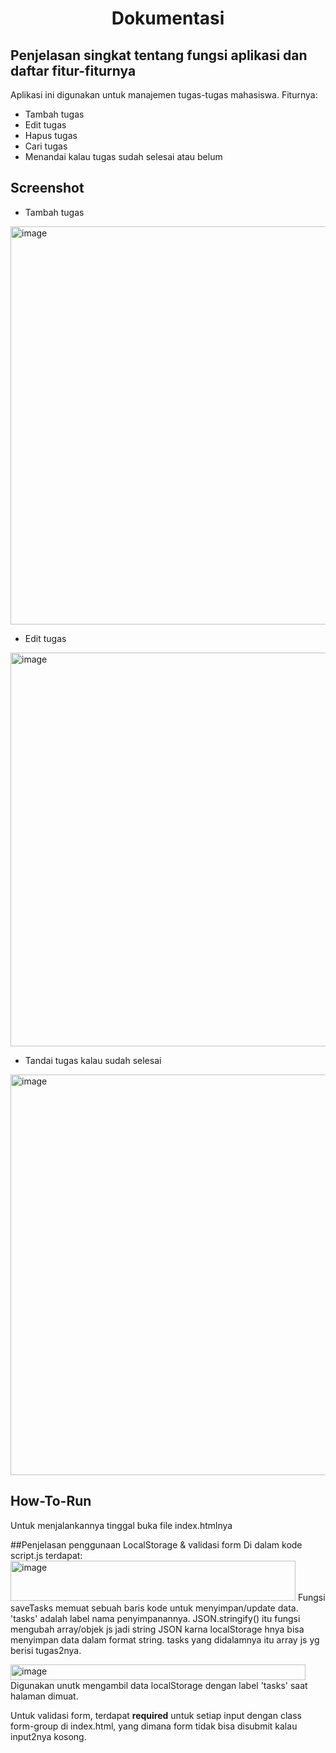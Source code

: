 <h1 align="center">Dokumentasi</h1>


## Penjelasan singkat tentang fungsi aplikasi dan daftar fitur-fiturnya
Aplikasi ini digunakan untuk manajemen tugas-tugas mahasiswa.
Fiturnya:
* Tambah tugas
* Edit tugas
* Hapus tugas
* Cari tugas
* Menandai kalau tugas sudah selesai atau belum

## Screenshot
* Tambah tugas
<img width="859" height="637" alt="image" src="https://github.com/user-attachments/assets/b72c3533-e235-4289-962d-b7d784074a47" />

* Edit tugas
<img width="852" height="630" alt="image" src="https://github.com/user-attachments/assets/15a67fe6-0cd7-4680-b407-f04965bc9627" />

* Tandai tugas kalau sudah selesai
<img width="857" height="641" alt="image" src="https://github.com/user-attachments/assets/6a6e08f7-bae1-4051-98b4-3844865ec1e3" />

## How-To-Run
Untuk menjalankannya tinggal buka file index.htmlnya

##Penjelasan penggunaan LocalStorage & validasi form
Di dalam kode script.js terdapat:
<img width="456" height="64" alt="image" src="https://github.com/user-attachments/assets/8ad514b5-591e-44d9-af08-ceabdf779316" />
Fungsi saveTasks memuat sebuah baris kode untuk menyimpan/update data. 'tasks' adalah label nama penyimpanannya. JSON.stringify() itu fungsi mengubah array/objek js jadi string JSON karna localStorage hnya bisa menyimpan data dalam format string. tasks yang didalamnya itu array js yg berisi tugas2nya.

<img width="472" height="25" alt="image" src="https://github.com/user-attachments/assets/39ff7e07-14b2-4a29-9e9a-be7d28f3bef4" />
Digunakan unutk mengambil data localStorage dengan label 'tasks' saat halaman dimuat.

Untuk validasi form, terdapat __required__ untuk setiap input dengan class form-group di index.html, yang dimana form tidak bisa disubmit kalau input2nya kosong.
